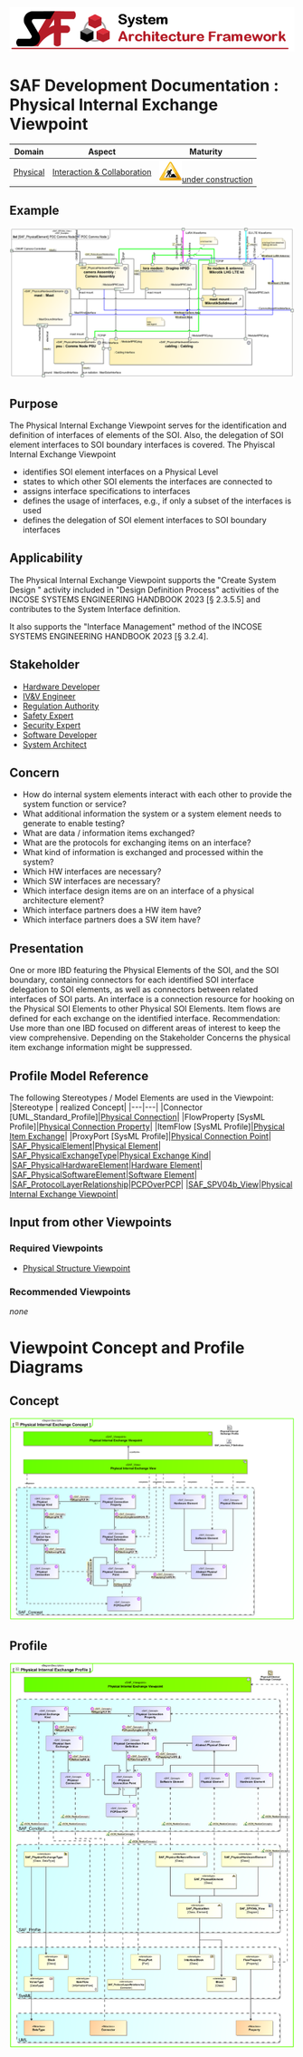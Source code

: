 ![System Architecture Framework](../../diagrams/Banner_SAF.png)
# SAF Development Documentation : Physical Internal Exchange Viewpoint
|**Domain**|**Aspect**|**Maturity**|
| --- | --- | --- |
|[Physical](../../domains.md#Domain-Physical)|[Interaction & Collaboration](../../aspects.md#Aspect-Interaction-&-Collaboration)|![Under Construction](../../diagrams/Under_construction_icon-yellow.svg )[under construction](../../using-saf/maturity.md#under-construction)|
## Example
![Physical-Internal-Exchange-Viewpoint-example.svg](../../vp-examples/Physical-Internal-Exchange-Viewpoint-example.svg)
## Purpose
The Physical Internal Exchange Viewpoint serves for the identification and definition of interfaces of elements of the SOI. Also, the delegation of SOI element interfaces to SOI boundary interfaces is covered.
The Phyiscal Internal Exchange Viewpoint
* identifies SOI element interfaces on a Physical Level
* states to which other SOI elements the interfaces are connected to
* assigns interface specifications to interfaces
* defines the usage of interfaces, e.g., if only a subset of the interfaces is used 
* defines the delegation of SOI element interfaces to SOI boundary interfaces
## Applicability
The Physical Internal Exchange Viewpoint supports the "Create System Design " activity included in "Design Definition Process" activities of the INCOSE SYSTEMS ENGINEERING HANDBOOK 2023 [§ 2.3.5.5] and contributes to the System Interface definition.

It also supports the "Interface Management" method of the INCOSE SYSTEMS ENGINEERING HANDBOOK 2023 [§ 3.2.4].
## Stakeholder
* [Hardware Developer](../../stakeholders.md#Hardware-Developer)
* [IV&V Engineer](../../stakeholders.md#IV&V-Engineer)
* [Regulation Authority](../../stakeholders.md#Regulation-Authority)
* [Safety Expert](../../stakeholders.md#Safety-Expert)
* [Security Expert](../../stakeholders.md#Security-Expert)
* [Software Developer](../../stakeholders.md#Software-Developer)
* [System Architect](../../stakeholders.md#System-Architect)
## Concern
* How do internal system elements interact with each other to provide the system function or service?
* What additional information the system or a system element needs to generate to enable testing?
* What are data / information items exchanged?
* What are the protocols for exchanging items on an interface?
* What kind of information is exchanged and processed within the system?
* Which HW interfaces are necessary?
* Which SW interfaces are necessary?
* Which interface design items are on an interface of a physical architecture element?
* Which interface partners does a HW item have?
* Which interface partners does a SW item have?
## Presentation
One or more IBD featuring the Physical Elements of the SOI, and the SOI boundary, containing connectors for each identified SOI interface delegation to SOI elements, as well as connectors between related interfaces of SOI parts. An interface is a connection resource for hooking on the Physical SOI Elements to other Physical SOI Elements. Item flows are defined for each exchange on the identified interface.  Recommendation: Use more than one IBD focused on different areas of interest to keep the view comprehensive. Depending on the Stakeholder Concerns the physical item exchange information might be suppressed.

## Profile Model Reference
The following Stereotypes / Model Elements are used in the Viewpoint:
|Stereotype | realized Concept|
|---|---|
|Connector [UML_Standard_Profile]|[Physical Connection](../concept/concepts.md#Physical-Connection)|
|FlowProperty [SysML Profile]|[Physical Connection Property](../concept/concepts.md#Physical-Connection-Property)|
|ItemFlow [SysML Profile]|[Physical Item Exchange](../concept/concepts.md#Physical-Item-Exchange)|
|ProxyPort [SysML Profile]|[Physical Connection Point](../concept/concepts.md#Physical-Connection-Point)|
|[SAF_PhysicalElement](../../stereotypes.md#SAF_PhysicalElement)|[Physical Element](../concept/concepts.md#Physical-Element)|
|[SAF_PhysicalExchangeType](../../stereotypes.md#SAF_PhysicalExchangeType)|[Physical Exchange Kind](../concept/concepts.md#Physical-Exchange-Kind)|
|[SAF_PhysicalHardwareElement](../../stereotypes.md#SAF_PhysicalHardwareElement)|[Hardware Element](../concept/concepts.md#Hardware-Element)|
|[SAF_PhysicalSoftwareElement](../../stereotypes.md#SAF_PhysicalSoftwareElement)|[Software Element](../concept/concepts.md#Software-Element)|
|[SAF_ProtocolLayerRelationship](../../stereotypes.md#SAF_ProtocolLayerRelationship)|[PCPOverPCP](../concept/concepts.md#PCPOverPCP)|
|[SAF_SPV04b_View](../../stereotypes.md#SAF_SPV04b_View)|[Physical Internal Exchange Viewpoint](../concept/concepts.md#Physical-Internal-Exchange-Viewpoint)|
## Input from other Viewpoints
### Required Viewpoints
* [Physical Structure Viewpoint](Physical-Structure-Viewpoint.md)
### Recommended Viewpoints
*none*
# Viewpoint Concept and Profile Diagrams
## Concept
![Physical Internal Exchange Concept](diagrams/Physical-Internal-Exchange-Concept.svg)
## Profile
![Physical Internal Exchange Profile](diagrams/Physical-Internal-Exchange-Profile.svg)
